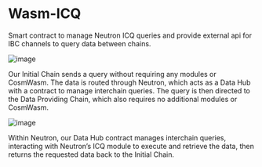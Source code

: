 # Wasm-ICQ

Smart contract to manage Neutron ICQ queries and provide external api for IBC channels to query data between chains.

![image](https://github.com/user-attachments/assets/2322fb12-7ba7-47e5-b681-d1e340695e31)

Our Initial Chain sends a query without requiring any modules or CosmWasm. The data is routed through Neutron, which acts as a Data Hub with a contract to manage interchain queries. The query is then directed to the Data Providing Chain, which also requires no additional modules or CosmWasm.​

![image](https://github.com/user-attachments/assets/2580d558-3c65-4db2-99d7-f57899cf0579)

Within Neutron, our Data Hub contract manages interchain queries, interacting with Neutron’s ICQ module to execute and retrieve the data, then returns the requested data back to the Initial Chain.
